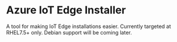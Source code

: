 # Azure IoT Edge Installer
A tool for making IoT Edge installations easier.  Currently targeted at RHEL7.5+ only.  Debian support will be coming later.
